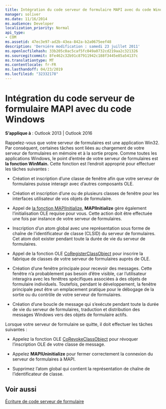 ```yaml
---
title: Intégration du code serveur de formulaire MAPI avec du code Windows
manager: soliver
ms.date: 11/16/2014
ms.audience: Developer
localization_priority: Normal
api_type:
- COM
ms.assetid: 47ec3e97-ad2b-43ea-842a-b2a0675eef48
description: 'Derniére modification : samedi 23 juillet 2011'
ms.openlocfilehash: 33b205c0ac5caf5fc049a0732cd219aa2c321326
ms.sourcegitcommit: 8fe462c32b91c87911942c188f3445e85a54137c
ms.translationtype: MT
ms.contentlocale: fr-FR
ms.lasthandoff: 04/23/2019
ms.locfileid: "32332178"
---
```

# <a name="integrating-mapi-form-server-code-with-windows-code"></a>Intégration du code serveur de formulaire MAPI avec du code Windows

  
  
**S’applique à** : Outlook 2013 | Outlook 2016 
  
Rappelez-vous que votre serveur de formulaires est une application Win32. Par conséquent, certaines tâches sont liées au chargement de votre serveur de formulaires en mémoire et à la sortie propre. Comme toutes les applications Windows, le point d’entrée de votre serveur de formulaires est **la fonction WinMain.** Cette fonction est l’endroit approprié pour effectuer les tâches suivantes : 
  
- Création et inscription d’une classe de fenêtre afin que votre serveur de formulaires puisse interagir avec d’autres composants OLE.
    
- Création et inscription d’une ou de plusieurs classes de fenêtre pour les interfaces utilisateur de vos objets de formulaire.
    
- Appel de [la fonction MAPIInitialize.](mapiinitialize.md) **MAPIInitialize** gère également l’initialisation OLE requise pour vous. Cette action doit être effectuée une fois par instance de votre serveur de formulaires. 
    
- Inscription d’un atom global avec une représentation sous forme de chaîne de l’identificateur de classe (CLSID) du serveur de formulaires. Cet atom doit exister pendant toute la durée de vie du serveur de formulaires.
    
- Appel de la fonction OLE [CoRegisterClassObject](https://msdn.microsoft.com/library/ms693407.aspx) pour inscrire la fabrique de classes de votre serveur de formulaires auprès de OLE. 
    
- Création d’une fenêtre principale pour recevoir des messages. Cette fenêtre n’a probablement pas besoin d’être visible, car l’utilisateur interagira avec les fenêtres spécifiques associées à des objets de formulaire individuels. Toutefois, pendant le développement, la fenêtre principale peut être un emplacement pratique pour le débogage de la sortie ou du contrôle de votre serveur de formulaires.
    
- Création d’une boucle de message qui s’exécute pendant toute la durée de vie du serveur de formulaires, traduction et distribution des messages Windows vers des objets de formulaire actifs.
    
Lorsque votre serveur de formulaire se quitte, il doit effectuer les tâches suivantes :
  
- Appelez la fonction OLE [CoRevokeClassObject](https://msdn.microsoft.com/library/ms688650%28VS.85%29.aspx) pour révoquer l’inscription OLE de votre classe de message. 
    
- Appelez **MAPIUninitialize** pour fermer correctement la connexion du serveur de formulaires à MAPI. 
    
- Supprimez l’atom global qui contient la représentation de chaîne de l’identificateur de classe.
    
## <a name="see-also"></a>Voir aussi



[Écriture de code serveur de formulaire](writing-form-server-code.md)

